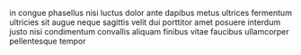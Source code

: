 in congue phasellus nisi luctus dolor ante dapibus metus ultrices fermentum
ultricies sit augue neque sagittis velit dui porttitor amet posuere interdum
justo nisi condimentum convallis aliquam finibus vitae faucibus ullamcorper
pellentesque tempor